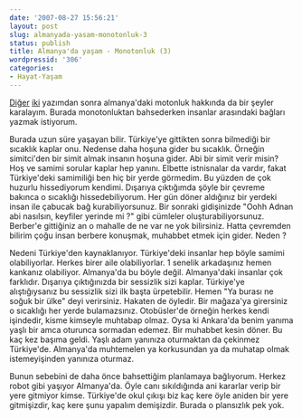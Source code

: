 ```yaml
---
date: '2007-08-27 15:56:21'
layout: post
slug: almanyada-yasam-monotonluk-3
status: publish
title: Almanya'da yaşam - Monotonluk (3)
wordpressid: '306'
categories:
- Hayat-Yaşam
---
```


[Diğer](http://blog.arsln.org/almanyada-yasam-zaman-kavrami/) [iki](http://blog.arsln.org/almanyada-yasam-luks-hayat2/) yazımdan sonra almanya'daki motonluk hakkında da bir şeyler karalayım. Burada monotonluktan bahsederken insanlar  arasındaki bağları yazmak istiyorum. 

Burada uzun süre yaşayan bilir. Türkiye'ye gittikten sonra bilmediği bir sıcaklık kaplar onu. Nedense daha hoşuna gider bu sıcaklık. Örneğin simitci'den bir simit almak insanın hoşuna gider. Abi bir simit verir misin? Hoş ve samimi sorular kaplar hep yanını. Elbette istnisnalar da vardır, fakat Türkiye'deki samimiliği ben hiç bir yerde görmedim. Bu yüzden de çok huzurlu hissediyorum kendimi. Dışarıya çıktığımda şöyle bir çevreme bakınca o sıcaklığı hissedebiliyorum. Her gün döner aldığınız bir yerdeki insan ile çabucak bağ kurabiliyorsunuz. Bir sonraki gidişinizde "Oohh Adnan abi nasılsın, keyfiler yerinde mi ?" gibi cümleler oluşturabiliyorsunuz. Berber'e gittiğiniz an o mahalle de ne var ne yok bilirsiniz. Hatta çevremden bilirim çoğu insan berbere konuşmak, muhabbet etmek için gider. Neden ?

Nedeni Türkiye'den kaynaklanıyor. Türkiye'deki insanlar hep böyle samimi olabiliyorlar. Herkes birer aile olabiliyorlar. 1 senelik arkadaşınız hemen kankanız olabiliyor. Almanya'da bu böyle değil. Almanya'daki insanlar çok farklıdır. Dışarıya çıktığınızda bir sessizlik sizi kaplar. Türkiye'ye alıştığıysanız bu sessizlik sizi ilk başta ürpetebilir. Hemen "Ya burası ne soğuk bir ülke" deyi verirsiniz. Hakaten de öyledir. Bir mağaza'ya girersiniz o sıcaklığı her yerde bulamazsınız. Otobüsler'de örneğin herkes kendi işindedir, kisme kimseyle muhtabap olmaz. Oysa ki Ankara'da benim yanıma yaşlı bir amca oturunca sormadan edemez. Bir muhabbet kesin döner. Bu kaç kez başıma geldi. Yaşlı adam yanınıza oturmaktan da çekinmez Türkiye'de. Almanya'da muhtemelen ya korkusundan ya da muhatap olmak istemeyişinden yanınıza oturmaz.

Bunun sebebini de daha önce bahsettiğim planlamaya bağlıyorum. Herkez robot gibi yaşıyor Almanya'da. Öyle canı sıkıldığında ani kararlar verip bir yere gitmiyor kimse. Türkiye'de okul çıkışı biz kaç kere öyle aniden bir yere gitmişizdir, kaç kere şunu yapalım demişizdir. Burada o plansızlık pek yok. 




